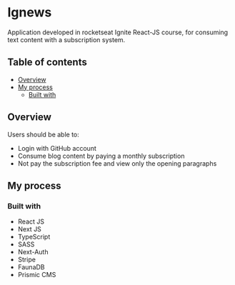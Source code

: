 # Ignews
Application developed in rocketseat Ignite React-JS course, for consuming text content with a subscription system.
 

## Table of contents

- [Overview](#overview)
- [My process](#my-process)
  - [Built with](#built-with)
  
## Overview

Users should be able to:

- Login with GitHub account 
- Consume blog content by paying a monthly subscription
- Not pay the subscription fee and view only the opening paragraphs

## My process

### Built with

- React JS
- Next JS
- TypeScript
- SASS
- Next-Auth
- Stripe
- FaunaDB
- Prismic CMS
